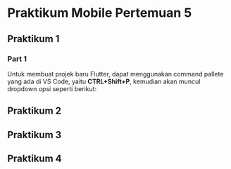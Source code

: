 # Praktikum Mobile Pertemuan 5
## Praktikum 1
### Part 1
Untuk membuat projek baru Flutter, dapat menggunakan command pallete yang ada di VS Code, yaitu **CTRL+Shift+P**, kemudian akan muncul dropdown opsi seperti berikut: <br>

## Praktikum 2
## Praktikum 3
## Praktikum 4
